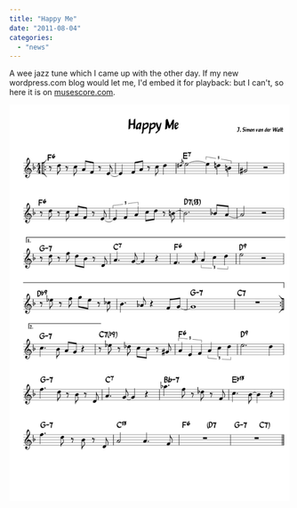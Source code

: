 ```yaml
---
title: "Happy Me"
date: "2011-08-04"
categories: 
  - "news"
---
```


A wee jazz tune which I came up with the other day. If my new wordpress.com blog would let me, I'd embed it for playback: but I can't, so here it is on [musescore.com](https://musescore.com/user/12368/scores/23120?share=copy_link "http://musescore.com/score/23120").

[![](images/happy-me1.png "Happy Me")](http://musescore.com/score/22572)
